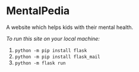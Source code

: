 # MentalPedia
A website which helps kids with their mental health.

*To run this site on your local machine:*

1. `python -m pip install flask`
2. `python -m pip install flask_mail`
3. `python -m flask run`
